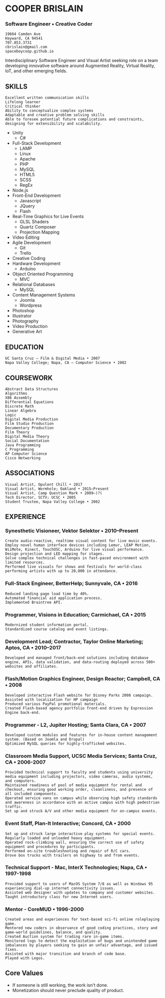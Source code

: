 # COOPER BRISLAIN
### Software Engineer • Creative Coder

    19604 Camden Ave
    Hayward, CA 94541
    707.853.3731
    cbrislain@gmail.com
    spaceboycoop.github.io

Interdisciplinary Software Engineer and Visual Artist seeking role on a team developing innovative software around Augmented Reality, Virtual Reality, IoT, and other emerging fields. 

## SKILLS

    Excellent written communication skills
    Lifelong learner
    Critical thinker
    Ability to conceptualize complex systems
    Adaptable and creative problem solving skills
    Able to foresee potential future complications and constraints, designing for extensibility and scalability.

- Unity
    - C#
- Full-Stack Development
    - LAMP
    - Linux
    - Apache
    - PHP
    - MySQL
    - HTML5
    - SCSS
    - RegEx
- Node.js
- Front-End Development
    - Javascript
    - JQuery
    - Flash
- Real-Time Graphics for Live Events
    - GLSL Shaders
    - Quartz Composer 
    - Projection Mapping
- Video Editing
- Agile Development
    - Git
    - Trello
- Creative Coding
- Hardware Development
    - Arduino
- Object Oriented Programming 
    - MVC
- Relational Databases
    - MySQL
- Content Management Systems
    - Joomla
    - Wordpress
- Photoshop
- Illustrator
- Photography
- Video Production
- Generative Art

## EDUCATION

    UC Santa Cruz – Film & Digital Media • 2007
    Napa Valley College; Napa, CA – Computer Science • 2002

## COURSEWORK

    Abstract Data Structures
    Algorithms
    X86 Assembly
    Differential Equations
    Discrete Math
    Linear Algebra
    Logic
    Digital Media Production
    Film Studio Production
    Documentary Production
    Film Theory
    Digital Media Theory
    Social Documentation
    Java Programming
    C Programming
    AP Computer Science
    Cisco Networking

## ASSOCIATIONS

    Visual Artist, Opulent Chill • 2017
    Visual Artist, Wormhole; Oakland • 2015–Present
    Visual Artist, Camp Question Mark • 2009–)?( 
    Tech Director, SCTV; UCSC • 2005
    Student Trustee, Napa Valley College • 2002

## EXPERIENCE

### Synesthetic Visioneer, Vektor Selektor • 2010–Present
    Create audio-reactive, realtime visual content for live music events. 
    Employ novel human interface devices including Lemur, LEAP Motion, WiiMote, Kinect, TouchOSC, Arduino for live visual performance.
    Design projection and LED mapping for stages.
    Solve complex technical challenges in fast-paced environment with limited resources. 
    Performed live visuals for shows and festivals for world-class performing artists with up to 20,000 in attendance. 

### Full-Stack Engineer, BetterHelp; Sunnyvale, CA • 2016
    Reduced landing page load time by 40%.
    Automated financial aid application process.
    Implemented Braintree API.

### Programmer, Visions in Education; Carmichael, CA • 2015
    Modernized student information portal.
    Standardized course catalog and event listings.

### Development Lead; Contractor, Taylor Online Marketing; Aptos, CA • 2010–2017
    Developed and managed front/back-end solutions including database engine, APIs, data validation, and data-routing deployed across 500+ websites and affiliates.

### Flash/Motion Graphics Engineer, Design Reactor; Campbell, CA • 2008
    Developed interactive Flash website for Disney Parks 2008 campaign.
    Assisted with localization for HP campaign
    Produced various PayPal promotional materials.
    Created Flash-based agency portfolio front-end driven by Expression Engine back-end. 

### Programmer - L2, Jupiter Hosting; Santa Clara, CA • 2007
    Developed custom modules and features for in-house content management system. (Based on Joomla and Drupal)
    Optimized MySQL queries for highly-trafficked websites.

### Classroom Media Support, UCSC Media Services; Santa Cruz, CA • 2006-2007
    Provided technical support to faculty and students using university media equipment including projectors, video cameras, audio systems, and computers. 
    Maintained readiness of pool of media equipment for rental and checkout, ensuring good working order, cleanliness, and presence of all included components.
    Operated service vans on campus while observing high safety standards and awareness in accordance with an active campus with high pedestrian traffic. 
    Set up and struck A/V and other media equipment for on-campus events. 

### Event Staff, Plan-It Interactive; Concord, CA • 2000
    Set up and struck large interactive play systems for special events.
    Regularly loaded and unloaded heavy equipment. 
    Operated rock-climbing wall, ensuring the correct use of safety equipment and procedures by participants. 
    Performed on-site troubleshooting and repair of R/C cars. 
    Drove box trucks with trailers on highway to and from events. 

### Technical Support - Mac, InterX Technologies; Napa, CA • 1997-1998
    Provided support to users of MacOS System 7/8 as well as Windows 95 experiencing dial-up internet connectivity issues. 
    Assisted web designer with updates to company and customer websites. 
    Taught introductory class for new Internet users. 

### Mentor - CoreMUD • 1996-2000
    Created areas and experiences for text-based sci-fi online roleplaying game.
    Mentored new coders in observance of good coding practices, story and game-world guidelines, balance, and quality.
    Created Auction system for trading rare in-game items.
    Monitored logs to detect the exploitation of bugs and unintended game imbalances by players seeking to gain an unfair advantage, and issued fixes.
    Assisted with major transition and branch of code base.
    Played with Legos.

## Core Values

* If someone is still working, the work isn't done.
* Monetization should never preclude quality of product. 